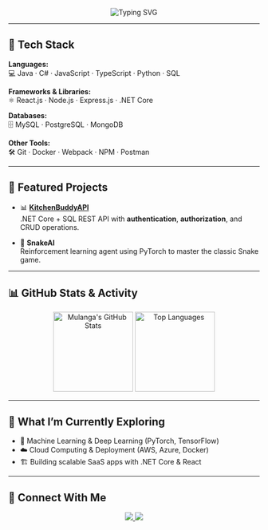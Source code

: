 <!-- Typing SVG -->
<p align="center">
  <img src="https://readme-typing-svg.herokuapp.com?font=Fira+Code&size=24&duration=3000&pause=1000&color=F75C7E&center=true&vCenter=true&width=600&lines=Hi%2C+I'm+Mulanga+👋;Aspiring+Machine+Learning+Engineer;Full-Stack+Developer;Tech+Explorer+%26+Problem+Solver" alt="Typing SVG" />
</p>


---

## 🔧 Tech Stack  
**Languages:**  
💻 Java · C# · JavaScript · TypeScript · Python · SQL  

**Frameworks & Libraries:**  
⚛️ React.js · Node.js · Express.js · .NET Core  

**Databases:**  
🗄️ MySQL · PostgreSQL · MongoDB  

**Other Tools:**  
🛠️ Git · Docker · Webpack · NPM · Postman  

---

## 🌟 Featured Projects  
- 📊 **[KitchenBuddyAPI](#)**  
  .NET Core + SQL REST API with **authentication**, **authorization**, and CRUD operations.  

- 🤖 **SnakeAI**  
  Reinforcement learning agent using PyTorch to master the classic Snake game.  

---

## 📊 GitHub Stats & Activity  
<p align="center">
  <img src="https://github-readme-stats.vercel.app/api?username=AlgoSumarai&show_icons=true&theme=radical" alt="Mulanga's GitHub Stats" height="160"/>
  <img src="https://github-readme-stats.vercel.app/api/top-langs/?username=AlgoSumarai&layout=compact&theme=radical" alt="Top Languages" height="160"/>
</p>  

---

## 🌱 What I’m Currently Exploring  
- 🧠 Machine Learning & Deep Learning (PyTorch, TensorFlow)  
- ☁️ Cloud Computing & Deployment (AWS, Azure, Docker)  
- 🏗️ Building scalable SaaS apps with .NET Core & React  

---


## 🤝 Connect With Me  

<p align="center">
  <a href="https://linkedin.com/in/mulangasennelo" target="_blank">
    <img src="https://img.shields.io/badge/LinkedIn-%230077B5.svg?style=for-the-badge&logo=linkedin&logoColor=white"/>
  </a>
  <a href="mailto:mgsennelo@gmail.com">
    <img src="https://img.shields.io/badge/Email-%23EA4335.svg?style=for-the-badge&logo=gmail&logoColor=white"/>
  </a>
  <!-- <a href="https://YOUR-PORTFOLIO.com" target="_blank">
    <img src="https://img.shields.io/badge/Portfolio-%2312100E.svg?style=for-the-badge&logo=react&logoColor=white"/>
  </a> -->
</p>

